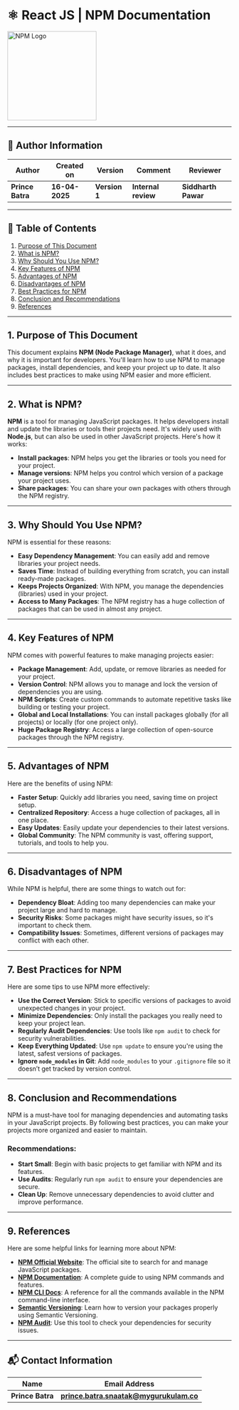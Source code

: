 
# ⚛️ React JS | NPM Documentation

<img src="[https://upload.wikimedia.org/wikipedia/commons/6/64/Npm-logo.svg](https://github.com/npm/logos/blob/master/npm%20logo/npm-logo-red.png)" alt="NPM Logo" width="200"/>

---

## 👤 **Author Information**
| **Author** | **Created on** | **Version**  | **Comment** | **Reviewer** |
|------------|----------------|--------------|-------------|--------------|
| **Prince Batra**   | **16-04-2025**   | **Version 1** | **Internal review** | **Siddharth Pawar** |

 ---
 
## 📜 Table of Contents

1. [Purpose of This Document](#1-purpose-of-this-document)  
2. [ What is NPM?](#2-what-is-npm)  
3. [Why Should You Use NPM?](#3-why-should-you-use-npm)  
4. [Key Features of NPM](#4-key-features-of-npm)  
5. [Advantages of NPM](#5-advantages-of-npm)  
6. [Disadvantages of NPM](#6-disadvantages-of-npm)  
7. [Best Practices for NPM](#7-best-practices-for-npm)  
8. [Conclusion and Recommendations](#8-conclusion-and-recommendations)  
9. [References](#9-references)
    
---

## 1. Purpose of This Document

This document explains **NPM (Node Package Manager)**, what it does, and why it is important for developers. You'll learn how to use NPM to manage packages, install dependencies, and keep your project up to date. It also includes best practices to make using NPM easier and more efficient.

---

## 2. What is NPM?

**NPM** is a tool for managing JavaScript packages. It helps developers install and update the libraries or tools their projects need. It's widely used with **Node.js**, but can also be used in other JavaScript projects. Here's how it works:

- **Install packages**: NPM helps you get the libraries or tools you need for your project.
- **Manage versions**: NPM helps you control which version of a package your project uses.
- **Share packages**: You can share your own packages with others through the NPM registry.

---

## 3. Why Should You Use NPM?

NPM is essential for these reasons:

- **Easy Dependency Management**: You can easily add and remove libraries your project needs.
- **Saves Time**: Instead of building everything from scratch, you can install ready-made packages.
- **Keeps Projects Organized**: With NPM, you manage the dependencies (libraries) used in your project.
- **Access to Many Packages**: The NPM registry has a huge collection of packages that can be used in almost any project.

---

## 4. Key Features of NPM

NPM comes with powerful features to make managing projects easier:

- **Package Management**: Add, update, or remove libraries as needed for your project.
- **Version Control**: NPM allows you to manage and lock the version of dependencies you are using.
- **NPM Scripts**: Create custom commands to automate repetitive tasks like building or testing your project.
- **Global and Local Installations**: You can install packages globally (for all projects) or locally (for one project only).
- **Huge Package Registry**: Access a large collection of open-source packages through the NPM registry.

---

## 5. Advantages of NPM

Here are the benefits of using NPM:

- **Faster Setup**: Quickly add libraries you need, saving time on project setup.
- **Centralized Repository**: Access a huge collection of packages, all in one place.
- **Easy Updates**: Easily update your dependencies to their latest versions.
- **Global Community**: The NPM community is vast, offering support, tutorials, and tools to help you.

---

## 6. Disadvantages of NPM

While NPM is helpful, there are some things to watch out for:

- **Dependency Bloat**: Adding too many dependencies can make your project large and hard to manage.
- **Security Risks**: Some packages might have security issues, so it's important to check them.
- **Compatibility Issues**: Sometimes, different versions of packages may conflict with each other.

---

## 7. Best Practices for NPM

Here are some tips to use NPM more effectively:

- **Use the Correct Version**: Stick to specific versions of packages to avoid unexpected changes in your project.
- **Minimize Dependencies**: Only install the packages you really need to keep your project lean.
- **Regularly Audit Dependencies**: Use tools like `npm audit` to check for security vulnerabilities.
- **Keep Everything Updated**: Use `npm update` to ensure you're using the latest, safest versions of packages.
- **Ignore `node_modules` in Git**: Add `node_modules` to your `.gitignore` file so it doesn’t get tracked by version control.

---

## 8. Conclusion and Recommendations

NPM is a must-have tool for managing dependencies and automating tasks in your JavaScript projects. By following best practices, you can make your projects more organized and easier to maintain.

### Recommendations:
- **Start Small**: Begin with basic projects to get familiar with NPM and its features.
- **Use Audits**: Regularly run `npm audit` to ensure your dependencies are secure.
- **Clean Up**: Remove unnecessary dependencies to avoid clutter and improve performance.

---

## 9. References

Here are some helpful links for learning more about NPM:

- **[NPM Official Website](https://www.npmjs.com/)**: The official site to search for and manage JavaScript packages.
- **[NPM Documentation](https://docs.npmjs.com/)**: A complete guide to using NPM commands and features.
- **[NPM CLI Docs](https://docs.npmjs.com/cli/)**: A reference for all the commands available in the NPM command-line interface.
- **[Semantic Versioning](https://semver.org/)**: Learn how to version your packages properly using Semantic Versioning.
- **[NPM Audit](https://docs.npmjs.com/cli/v7/commands/npm-audit)**: Use this tool to check your dependencies for security issues.

---


## 📬 **Contact Information**
| **Name** | **Email Address**        |
|----------|--------------------------|
| **Prince Batra**  | **prince.batra.snaatak@mygurukulam.co**   |


